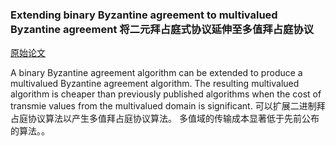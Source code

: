 ### Extending binary Byzantine agreement to multivalued Byzantine agreement 将二元拜占庭式协议延伸至多值拜占庭协议
[原始论文](https://groups.csail.mit.edu/tds/papers/Coan/TurpinCoan-ipl84.pdf)

A binary Byzantine agreement algorithm can be extended to produce a multivalued Byzantine agreement algorithm. The resulting multivalued algorithm is cheaper than previously published algorithms when the cost of transmie values from the multivalued domain is significant.
可以扩展二进制拜占庭协议算法以产生多值拜占庭协议算法。 多值域的传输成本显著低于先前公布的算法。。
